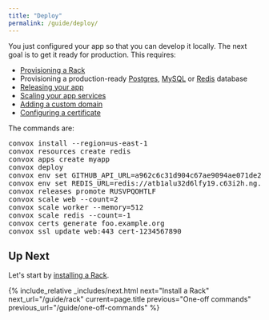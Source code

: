 ```yaml
---
title: "Deploy"
permalink: /guide/deploy/
---
```


You just configured your app so that you can develop it locally. The next goal is to get it ready for production. This requires:

* [Provisioning a Rack](/docs/installing-a-rack/)
* Provisioning a production-ready [Postgres](/docs/postgresql/), [MySQL](/docs/mysql/) or [Redis](/docs/redis/) database
* [Releasing your app](/docs/releases/)
* [Scaling your app services](/docs/scaling/)
* [Adding a custom domain](/docs/custom-domains/)
* [Configuring a certificate](/docs/ssl/)

The commands are:

<pre class="terminal">
<span class="command">convox install --region=us-east-1</span>
<span class="command">convox resources create redis</span>
<span class="command">convox apps create myapp</span>
<span class="command">convox deploy</span>
<span class="command">convox env set GITHUB_API_URL=a962c6c31d904c67ae9094ae071de2e3fcfa14f6</span>
<span class="command">convox env set REDIS_URL=redis://atb1alu32d6lfy19.c63i2h.ng.0001.use1.cache.amazonaws.com:6379/0</span>
<span class="command">convox releases promote RUSVPQOHTLF</span>
<span class="command">convox scale web --count=2</span>
<span class="command">convox scale worker --memory=512</span>
<span class="command">convox scale redis --count=-1</span>
<span class="command">convox certs generate foo.example.org</span>
<span class="command">convox ssl update web:443 cert-1234567890</span>
</pre>

## Up Next

Let's start by [installing a Rack](/guide/rack/).

{% include_relative _includes/next.html
  next="Install a Rack"
  next_url="/guide/rack"
  current=page.title
  previous="One-off commands"
  previous_url="/guide/one-off-commands"
%}

